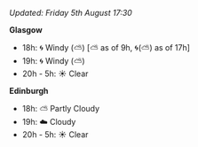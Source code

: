 *Updated: Friday 5th August 17:30*

**Glasgow**

* 18h: :cyclone: Windy (:partly_sunny:) [:partly_sunny: as of 9h, :cyclone:(:partly_sunny:) as of 17h]
* 19h: :cyclone: Windy (:partly_sunny:)
* 20h - 5h: :sunny: Clear

**Edinburgh**

* 18h: :partly_sunny: Partly Cloudy
* 19h: :cloud: Cloudy
* 20h - 5h: :sunny: Clear
